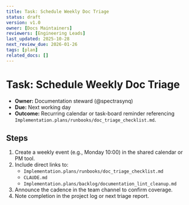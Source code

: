 ```yaml
---
title: Task: Schedule Weekly Doc Triage
status: draft
version: v1.0
owner: [Docs Maintainers]
reviewers: [Engineering Leads]
last_updated: 2025-10-28
next_review_due: 2026-01-26
tags: [plan]
related_docs: []
---
```

# Task: Schedule Weekly Doc Triage

- **Owner:** Documentation steward (@spectrasynq)  
- **Due:** Next working day  
- **Outcome:** Recurring calendar or task-board reminder referencing
  `Implementation.plans/runbooks/doc_triage_checklist.md`.

## Steps

1. Create a weekly event (e.g., Monday 10:00) in the shared calendar or PM tool.
2. Include direct links to:
   - `Implementation.plans/runbooks/doc_triage_checklist.md`
   - `CLAUDE.md`
   - `Implementation.plans/backlog/documentation_lint_cleanup.md`
3. Announce the cadence in the team channel to confirm coverage.
4. Note completion in the project log or next triage report.
